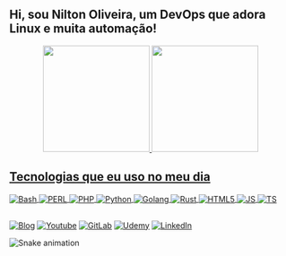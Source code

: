 ## Hi, sou Nilton Oliveira, um DevOps que adora Linux e muita automação!
<div align="center">
  <a href="https://github.com/jniltinho">
  <img height="190em" src="https://github-readme-stats.vercel.app/api?username=jniltinho&show_icons=true&theme=dark&include_all_commits=true&count_private=true"/>
  <img height="190em" src="https://github-readme-stats.vercel.app/api/top-langs/?username=jniltinho&layout=compact&langs_count=10&theme=dark"/>
</div>
  
## Tecnologias que eu uso no meu dia
<div style="display: inline_block">
  <img align="center" alt="Bash" src="https://img.shields.io/badge/Shell_Script-121011?style=for-the-badge&logo=gnu-bash&logoColor=white">
  <img align="center" alt="PERL" src="https://img.shields.io/badge/Perl-39457E?style=for-the-badge&logo=perl&logoColor=white">
  <img align="center" alt="PHP" src="https://img.shields.io/badge/PHP-777BB4?style=for-the-badge&logo=php&logoColor=white">
  <img align="center" alt="Python" src="https://img.shields.io/badge/Python-14354C?style=for-the-badge&logo=python&logoColor=white">
  <img align="center" alt="Golang" src="https://img.shields.io/badge/Go-00ADD8?style=for-the-badge&logo=go&logoColor=white">
  <img align="center" alt="Rust" src="https://img.shields.io/badge/Rust-000000?style=for-the-badge&logo=rust&logoColor=white">
  <img align="center" alt="HTML5" src="https://img.shields.io/badge/HTML5-E34F26?style=for-the-badge&logo=html5&logoColor=white">
  <img align="center" alt="JS" src="https://img.shields.io/badge/JavaScript-323330?style=for-the-badge&logo=javascript&logoColor=F7DF1E">
  <img align="center" alt="TS" src="https://img.shields.io/badge/TypeScript-007ACC?style=for-the-badge&logo=typescript&logoColor=white">
</div>  
  
  
## 
  
[![Blog](https://img.shields.io/badge/dev.to-0A0A0A?style=for-the-badge&logo=devdotto&logoColor=white)](https://dev.to/jniltinho)
[![Youtube](https://img.shields.io/badge/YouTube-FF0000?style=for-the-badge&logo=youtube&logoColor=white)](https://www.youtube.com/linuxpro)
[![GitLab](https://img.shields.io/badge/GitLab-330F63?style=for-the-badge&logo=gitlab&logoColor=white)](https://gitlab.com/jniltinho)
[![Udemy](https://img.shields.io/badge/Udemy-EC5252?style=for-the-badge&logo=Udemy&logoColor=white)](https://www.udemy.com/course/curso-de-gitlab/)
[![LinkedIn](https://img.shields.io/badge/LinkedIn-0077B5?style=for-the-badge&logo=linkedin&logoColor=white)](https://www.linkedin.com/in/jniltinho)



![Snake animation](https://github.com/jniltinho/jniltinho/blob/output/github-contribution-grid-snake.svg)

